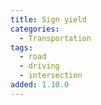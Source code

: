 ```yaml
---
title: Sign yield
categories:
  - Transportation
tags:
  - road
  - driving
  - intersection
added: 1.10.0
---
```

